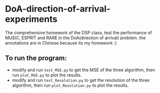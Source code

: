 # DoA-direction-of-arrival-experiments
The comprehensive homework of the DSP class, test the performance of MUSIC, ESPRIT and RARE in the DoA(direction of arrival) problem.
the annotations are in Chinese because its my homework :)

## To run the program:
* modify and run `test_MSE.py` to get the MSE of the three algorithm, then run `plot_MSE.py` to plot the results.
* modify and run `test_Resolution.py` to get the resolution of the three algorithm, then run `plot_Resolution.py` to plot the results.


